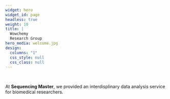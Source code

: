```yaml
---
widget: hero
widget_id: page
headless: true
weight: 10
title: |
  Wowchemy  
  Research Group
hero_media: welcome.jpg
design:
  columns: "1"
  css_style: null
  css_class: null
---
```

<br>

At **Sequencing Master**, we provided an interdisplinary data analysis service for biomedical researchers.